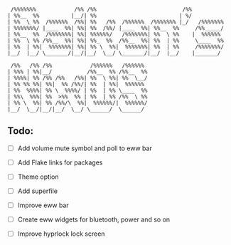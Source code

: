 ```
 /%%%%%%%            /%% /%%                           /%%
| %%__  %%          |__/| %%                          | %/
| %%  \ %%  /%%%%%%  /%%| %%   /%%  /%%%%%%  /%%%%%%% |_/   /%%%%%%%
| %%%%%%%/ |____  %%| %%| %%  /%%/ |____  %%| %%__  %%     /%%_____/
| %%__  %%  /%%%%%%%| %%| %%%%%%/   /%%%%%%%| %%  \ %%    |  %%%%%%
| %%  \ %% /%%__  %%| %%| %%_  %%  /%%__  %%| %%  | %%     \____  %%
| %%  | %%|  %%%%%%%| %%| %% \  %%|  %%%%%%%| %%  | %%     /%%%%%%%/
|__/  |__/ \_______/|__/|__/  \__/ \_______/|__/  |__/    |_______/

 /%%   /%% /%%            /%%%%%%   /%%%%%%
| %%% | %%|__/           /%%__  %% /%%__  %%
| %%%%| %% /%% /%%   /%%| %%  \ %%| %%  \__/
| %% %% %%| %%|  %% /%%/| %%  | %%|  %%%%%%
| %%  %%%%| %% \  %%%%/ | %%  | %% \____  %%
| %%\  %%%| %%  >%%  %% | %%  | %% /%%  \ %%
| %% \  %%| %% /%%/\  %%|  %%%%%%/|  %%%%%%/
|__/  \__/|__/|__/  \__/ \______/  \______/
```

## Todo:

- [ ] Add volume mute symbol and poll to eww bar
- [ ] Add Flake links for packages
- [ ] Theme option
- [ ] Add superfile
- [ ] Improve eww bar
- [ ] Create eww widgets for bluetooth, power and so on
- [ ] Improve hyprlock lock screen

